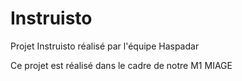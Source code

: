 # Instruisto
Projet Instruisto réalisé par l'équipe Haspadar 

Ce projet est réalisé dans le cadre de notre M1 MIAGE